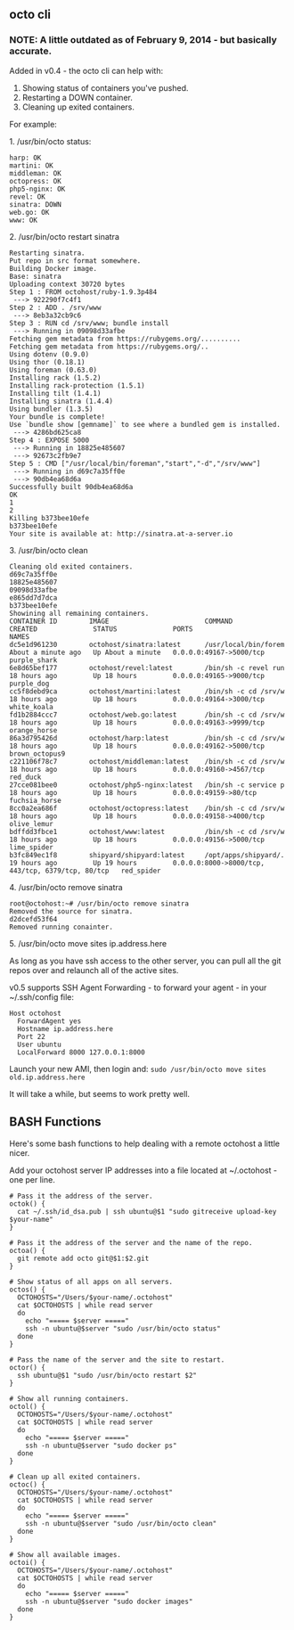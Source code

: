 ## octo cli

### NOTE: A little outdated as of February 9, 2014 - but basically accurate.

Added in v0.4 - the octo cli can help with:

1. Showing status of containers you've pushed.
2. Restarting a DOWN container.
3. Cleaning up exited containers.

For example:

1\. /usr/bin/octo status:

```
harp: OK
martini: OK
middleman: OK
octopress: OK
php5-nginx: OK
revel: OK
sinatra: DOWN
web.go: OK
www: OK
```

2\. /usr/bin/octo restart sinatra

```
Restarting sinatra.
Put repo in src format somewhere.
Building Docker image.
Base: sinatra
Uploading context 30720 bytes
Step 1 : FROM octohost/ruby-1.9.3p484
 ---> 922290f7c4f1
Step 2 : ADD . /srv/www
 ---> 8eb3a32cb9c6
Step 3 : RUN cd /srv/www; bundle install
 ---> Running in 09098d33afbe
Fetching gem metadata from https://rubygems.org/..........
Fetching gem metadata from https://rubygems.org/..
Using dotenv (0.9.0) 
Using thor (0.18.1) 
Using foreman (0.63.0) 
Installing rack (1.5.2) 
Installing rack-protection (1.5.1) 
Installing tilt (1.4.1) 
Installing sinatra (1.4.4) 
Using bundler (1.3.5) 
Your bundle is complete!
Use `bundle show [gemname]` to see where a bundled gem is installed.
 ---> 4286bd625ca8
Step 4 : EXPOSE 5000
 ---> Running in 18825e485607
 ---> 92673c2fb9e7
Step 5 : CMD ["/usr/local/bin/foreman","start","-d","/srv/www"]
 ---> Running in d69c7a35ff0e
 ---> 90db4ea68d6a
Successfully built 90db4ea68d6a
OK
1
2
Killing b373bee10efe
b373bee10efe
Your site is available at: http://sinatra.at-a-server.io
```

3\. /usr/bin/octo clean

```
Cleaning old exited containers.
d69c7a35ff0e
18825e485607
09098d33afbe
e865dd7d7dca
b373bee10efe
Showining all remaining containers.
CONTAINER ID        IMAGE                        COMMAND                CREATED              STATUS              PORTS                                               NAMES
dc5e1d961230        octohost/sinatra:latest      /usr/local/bin/forem   About a minute ago   Up About a minute   0.0.0.0:49167->5000/tcp                             purple_shark        
6e8d65bef177        octohost/revel:latest        /bin/sh -c revel run   18 hours ago         Up 18 hours         0.0.0.0:49165->9000/tcp                             purple_dog          
cc5f8debd9ca        octohost/martini:latest      /bin/sh -c cd /srv/w   18 hours ago         Up 18 hours         0.0.0.0:49164->3000/tcp                             white_koala         
fd1b2884ccc7        octohost/web.go:latest       /bin/sh -c cd /srv/w   18 hours ago         Up 18 hours         0.0.0.0:49163->9999/tcp                             orange_horse        
86a3d795426d        octohost/harp:latest         /bin/sh -c cd /srv/w   18 hours ago         Up 18 hours         0.0.0.0:49162->5000/tcp                             brown_octopus9      
c221106f78c7        octohost/middleman:latest    /bin/sh -c cd /srv/w   18 hours ago         Up 18 hours         0.0.0.0:49160->4567/tcp                             red_duck            
27cce081bee0        octohost/php5-nginx:latest   /bin/sh -c service p   18 hours ago         Up 18 hours         0.0.0.0:49159->80/tcp                               fuchsia_horse       
8cc0a2ea686f        octohost/octopress:latest    /bin/sh -c cd /srv/w   18 hours ago         Up 18 hours         0.0.0.0:49158->4000/tcp                             olive_lemur         
bdffdd3fbce1        octohost/www:latest          /bin/sh -c cd /srv/w   18 hours ago         Up 18 hours         0.0.0.0:49156->5000/tcp                             lime_spider         
b3fc849ec1f8        shipyard/shipyard:latest     /opt/apps/shipyard/.   19 hours ago         Up 19 hours         0.0.0.0:8000->8000/tcp, 443/tcp, 6379/tcp, 80/tcp   red_spider          
```
4\. /usr/bin/octo remove sinatra

```
root@octohost:~# /usr/bin/octo remove sinatra
Removed the source for sinatra.
d2dcefd53f64
Removed running conainter.
```

5\. /usr/bin/octo move sites ip.address.here

As long as you have ssh access to the other server, you can pull all the git repos over and relaunch all of the active sites.

v0.5 supports SSH Agent Forwarding - to forward your agent - in your ~/.ssh/config file:

```
Host octohost
  ForwardAgent yes
  Hostname ip.address.here
  Port 22
  User ubuntu
  LocalForward 8000 127.0.0.1:8000
```

Launch your new AMI, then login and: `sudo /usr/bin/octo move sites old.ip.address.here`

It will take a while, but seems to work pretty well.

BASH Functions
---------

Here's some bash functions to help dealing with a remote octohost a little nicer.

Add your octohost server IP addresses into a file located at ~/.octohost - one per line.

```
# Pass it the address of the server.
octok() {
  cat ~/.ssh/id_dsa.pub | ssh ubuntu@$1 "sudo gitreceive upload-key $your-name"
}

# Pass it the address of the server and the name of the repo.
octoa() {
  git remote add octo git@$1:$2.git
}

# Show status of all apps on all servers.
octos() {
  OCTOHOSTS="/Users/$your-name/.octohost"
  cat $OCTOHOSTS | while read server
  do
    echo "===== $server ====="
    ssh -n ubuntu@$server "sudo /usr/bin/octo status"
  done
}

# Pass the name of the server and the site to restart.
octor() {
  ssh ubuntu@$1 "sudo /usr/bin/octo restart $2"
}

# Show all running containers.
octol() {
  OCTOHOSTS="/Users/$your-name/.octohost"
  cat $OCTOHOSTS | while read server
  do
    echo "===== $server ====="
    ssh -n ubuntu@$server "sudo docker ps"
  done
}

# Clean up all exited containers.
octoc() {
  OCTOHOSTS="/Users/$your-name/.octohost"
  cat $OCTOHOSTS | while read server
  do
    echo "===== $server ====="
    ssh -n ubuntu@$server "sudo /usr/bin/octo clean"
  done
}

# Show all available images.
octoi() {
  OCTOHOSTS="/Users/$your-name/.octohost"
  cat $OCTOHOSTS | while read server
  do
    echo "===== $server ====="
    ssh -n ubuntu@$server "sudo docker images"
  done
}
```
